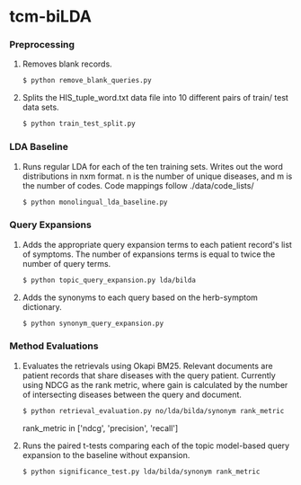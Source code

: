 # tcm-biLDA

### Preprocessing
    
1. Removes blank records.

    ```bash
    $ python remove_blank_queries.py
    ```

2.  Splits the HIS_tuple_word.txt data file into 10 different pairs of train/
    test data sets.

    ```bash
    $ python train_test_split.py
    ```

### LDA Baseline

1.  Runs regular LDA for each of the ten training sets. Writes out the word
    distributions in nxm format. n is the number of unique diseases, and m
    is the number of codes. Code mappings follow ./data/code_lists/

    ```bash
    $ python monolingual_lda_baseline.py
    ```

### Query Expansions

1.  Adds the appropriate query expansion terms to each patient record's list of
    symptoms. The number of expansions terms is equal to twice the number of
    query terms.

    ```bash
    $ python topic_query_expansion.py lda/bilda
    ```

2.  Adds the synonyms to each query based on the herb-symptom dictionary.

    ```bash
    $ python synonym_query_expansion.py
    ```

### Method Evaluations

1.  Evaluates the retrievals using Okapi BM25. Relevant documents are patient
    records that share diseases with the query patient. Currently using NDCG 
    as the rank metric, where gain is calculated by the number of intersecting
    diseases between the query and document.

    ```bash
    $ python retrieval_evaluation.py no/lda/bilda/synonym rank_metric
    ```

    rank_metric in ['ndcg', 'precision', 'recall']

2.  Runs the paired t-tests comparing each of the topic model-based query
    expansion to the baseline without expansion.

    ```bash
    $ python significance_test.py lda/bilda/synonym rank_metric
    ```